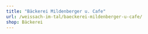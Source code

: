 ```yaml
---
title: "Bäckerei Mildenberger u. Cafe"
url: /weissach-im-tal/baeckerei-mildenberger-u-cafe/
shop: Bäckerei
---
```

